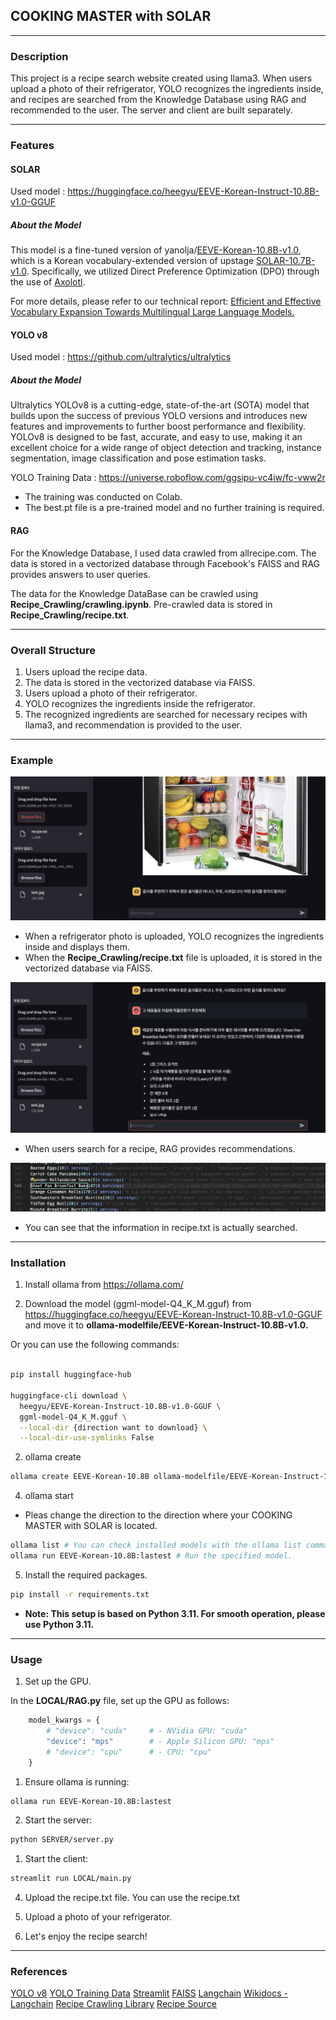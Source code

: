 ## COOKING MASTER with SOLAR

---

### Description

This project is a recipe search website created using llama3. When users upload a photo of their refrigerator, YOLO recognizes the ingredients inside, and recipes are searched from the Knowledge Database using RAG and recommended to the user. The server and client are built separately.

---

### Features

#### SOLAR

Used model : https://huggingface.co/heegyu/EEVE-Korean-Instruct-10.8B-v1.0-GGUF

##### About the Model

This model is a fine-tuned version of yanolja/[EEVE-Korean-10.8B-v1.0](https://huggingface.co/yanolja/EEVE-Korean-10.8B-v1.0), which is a Korean vocabulary-extended version of upstage [SOLAR-10.7B-v1.0](https://huggingface.co/upstage/SOLAR-10.7B-v1.0). Specifically, we utilized Direct Preference Optimization (DPO) through the use of [Axolotl](https://github.com/OpenAccess-AI-Collective/axolotl).

For more details, please refer to our technical report: [Efficient and Effective Vocabulary Expansion Towards Multilingual Large Language Models.](https://arxiv.org/abs/2402.14714)

#### YOLO v8

Used model : https://github.com/ultralytics/ultralytics

##### About the Model

Ultralytics YOLOv8 is a cutting-edge, state-of-the-art (SOTA) model that builds upon the success of previous YOLO versions and introduces new features and improvements to further boost performance and flexibility. YOLOv8 is designed to be fast, accurate, and easy to use, making it an excellent choice for a wide range of object detection and tracking, instance segmentation, image classification and pose estimation tasks.

YOLO Training Data : https://universe.roboflow.com/ggsipu-vc4iw/fc-vww2r

* The training was conducted on Colab.
* The best.pt file is a pre-trained model and no further training is required.

#### RAG

For the Knowledge Database, I used data crawled from allrecipe.com. The data is stored in a vectorized database through Facebook's FAISS and RAG provides answers to user queries.

The data for the Knowledge DataBase can be crawled using __Recipe_Crawling/crawling.ipynb__. Pre-crawled data is stored in __Recipe_Crawling/recipe.txt__.

---

### Overall Structure

1. Users upload the recipe data.
2. The data is stored in the vectorized database via FAISS.
3. Users upload a photo of their refrigerator.
4. YOLO recognizes the ingredients inside the refrigerator.
5. The recognized ingredients are searched for necessary recipes with llama3, and recommendation is provided to the user.

---

### Example

![image](Image/image1.png)

* When a refrigerator photo is uploaded, YOLO recognizes the ingredients inside and displays them.
* When the __Recipe_Crawling/recipe.txt__ file is uploaded, it is stored in the vectorized database via FAISS.

![image](Image/image2.png)

* When users search for a recipe, RAG provides recommendations.
  
![image](Image/image3.png)

* You can see that the information in recipe.txt is actually searched.

---

### Installation

1. Install ollama from https://ollama.com/ 

1.  Download the model (ggml-model-Q4_K_M.gguf) from https://huggingface.co/heegyu/EEVE-Korean-Instruct-10.8B-v1.0-GGUF and move it to __ollama-modelfile/EEVE-Korean-Instruct-10.8B-v1.0.__    

Or you can use the following commands:

``` bash

pip install huggingface-hub 

huggingface-cli download \
  heegyu/EEVE-Korean-Instruct-10.8B-v1.0-GGUF \
  ggml-model-Q4_K_M.gguf \
  --local-dir {direction want to download} \
  --local-dir-use-symlinks False
```

2. ollama create

``` bash
ollama create EEVE-Korean-10.8B ollama-modelfile/EEVE-Korean-Instruct-10.8B-v1.0/Modelfile
```

4. ollama start

* Pleas change the direction to the direction where your COOKING MASTER with SOLAR is located.

``` bash
ollama list # You can check installed models with the ollama list command.
ollama run EEVE-Korean-10.8B:lastest # Run the specified model.
```

5. Install the required packages.

``` bash
pip install -r requirements.txt
```

* __Note: This setup is based on Python 3.11. For smooth operation, please use Python 3.11.__

---

### Usage

1. Set up the GPU.

In the __LOCAL/RAG.py__ file, set up the GPU as follows:

``` python
    model_kwargs = {
        # "device": "cuda"     # - NVidia GPU: "cuda"
        "device": "mps"        # - Apple Silicon GPU: "mps"
        # "device": "cpu"      # - CPU: "cpu"
    }
```

1. Ensure ollama is running:

``` bash
ollama run EEVE-Korean-10.8B:lastest
```

2. Start the server:

``` bash
python SERVER/server.py
```

1. Start the client:

``` bash
streamlit run LOCAL/main.py
```

4. Upload the recipe.txt file. You can use the recipe.txt

5. Upload a photo of your refrigerator.

6. Let's enjoy the recipe search!

---

### References

[YOLO v8](https://github.com/ultralytics/ultralytics)
[YOLO Training Data](https://universe.roboflow.com/ggsipu-vc4iw/fc-vww2r)
[Streamlit](https://docs.streamlit.io/)
[FAISS](https://github.com/facebookresearch/faiss)
[Langchain](https://python.langchain.com/v0.1/docs/get_started/introduction/)
[Wikidocs - Langchain](https://wikidocs.net/book/14473)
[Recipe Crawling Library](https://github.com/hhursev/recipe-scrapers)
[Recipe Source](https://www.allrecipes.com/)